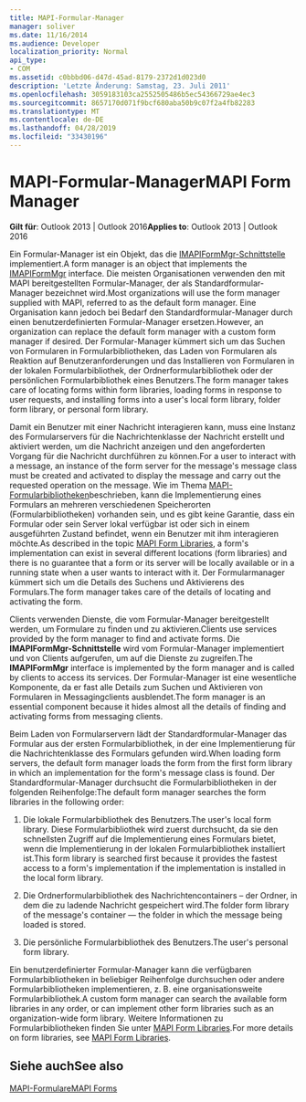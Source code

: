 ```yaml
---
title: MAPI-Formular-Manager
manager: soliver
ms.date: 11/16/2014
ms.audience: Developer
localization_priority: Normal
api_type:
- COM
ms.assetid: c0bbbd06-d47d-45ad-8179-2372d1d023d0
description: 'Letzte Änderung: Samstag, 23. Juli 2011'
ms.openlocfilehash: 3059183103ca2552505486b5ec54366729ae4ec3
ms.sourcegitcommit: 8657170d071f9bcf680aba50b9c07f2a4fb82283
ms.translationtype: MT
ms.contentlocale: de-DE
ms.lasthandoff: 04/28/2019
ms.locfileid: "33430196"
---
```

# <a name="mapi-form-manager"></a><span data-ttu-id="3707b-103">MAPI-Formular-Manager</span><span class="sxs-lookup"><span data-stu-id="3707b-103">MAPI Form Manager</span></span>

  
  
<span data-ttu-id="3707b-104">**Gilt für**: Outlook 2013 | Outlook 2016</span><span class="sxs-lookup"><span data-stu-id="3707b-104">**Applies to**: Outlook 2013 | Outlook 2016</span></span> 
  
<span data-ttu-id="3707b-105">Ein Formular-Manager ist ein Objekt, das die [IMAPIFormMgr-Schnittstelle](imapiformmgriunknown.md) implementiert.</span><span class="sxs-lookup"><span data-stu-id="3707b-105">A form manager is an object that implements the [IMAPIFormMgr](imapiformmgriunknown.md) interface.</span></span> <span data-ttu-id="3707b-106">Die meisten Organisationen verwenden den mit MAPI bereitgestellten Formular-Manager, der als Standardformular-Manager bezeichnet wird.</span><span class="sxs-lookup"><span data-stu-id="3707b-106">Most organizations will use the form manager supplied with MAPI, referred to as the default form manager.</span></span> <span data-ttu-id="3707b-107">Eine Organisation kann jedoch bei Bedarf den Standardformular-Manager durch einen benutzerdefinierten Formular-Manager ersetzen.</span><span class="sxs-lookup"><span data-stu-id="3707b-107">However, an organization can replace the default form manager with a custom form manager if desired.</span></span> <span data-ttu-id="3707b-108">Der Formular-Manager kümmert sich um das Suchen von Formularen in Formularbibliotheken, das Laden von Formularen als Reaktion auf Benutzeranforderungen und das Installieren von Formularen in der lokalen Formularbibliothek, der Ordnerformularbibliothek oder der persönlichen Formularbibliothek eines Benutzers.</span><span class="sxs-lookup"><span data-stu-id="3707b-108">The form manager takes care of locating forms within form libraries, loading forms in response to user requests, and installing forms into a user's local form library, folder form library, or personal form library.</span></span> 
  
<span data-ttu-id="3707b-109">Damit ein Benutzer mit einer Nachricht interagieren kann, muss eine Instanz des Formularservers für die Nachrichtenklasse der Nachricht erstellt und aktiviert werden, um die Nachricht anzeigen und den angeforderten Vorgang für die Nachricht durchführen zu können.</span><span class="sxs-lookup"><span data-stu-id="3707b-109">For a user to interact with a message, an instance of the form server for the message's message class must be created and activated to display the message and carry out the requested operation on the message.</span></span> <span data-ttu-id="3707b-110">Wie im Thema [MAPI-Formularbibliotheken](mapi-form-libraries.md)beschrieben, kann die Implementierung eines Formulars an mehreren verschiedenen Speicherorten (Formularbibliotheken) vorhanden sein, und es gibt keine Garantie, dass ein Formular oder sein Server lokal verfügbar ist oder sich in einem ausgeführten Zustand befindet, wenn ein Benutzer mit ihm interagieren möchte.</span><span class="sxs-lookup"><span data-stu-id="3707b-110">As described in the topic [MAPI Form Libraries](mapi-form-libraries.md), a form's implementation can exist in several different locations (form libraries) and there is no guarantee that a form or its server will be locally available or in a running state when a user wants to interact with it.</span></span> <span data-ttu-id="3707b-111">Der Formularmanager kümmert sich um die Details des Suchens und Aktivierens des Formulars.</span><span class="sxs-lookup"><span data-stu-id="3707b-111">The form manager takes care of the details of locating and activating the form.</span></span>
  
<span data-ttu-id="3707b-112">Clients verwenden Dienste, die vom Formular-Manager bereitgestellt werden, um Formulare zu finden und zu aktivieren.</span><span class="sxs-lookup"><span data-stu-id="3707b-112">Clients use services provided by the form manager to find and activate forms.</span></span> <span data-ttu-id="3707b-113">Die **IMAPIFormMgr-Schnittstelle** wird vom Formular-Manager implementiert und von Clients aufgerufen, um auf die Dienste zu zugreifen.</span><span class="sxs-lookup"><span data-stu-id="3707b-113">The **IMAPIFormMgr** interface is implemented by the form manager and is called by clients to access its services.</span></span> <span data-ttu-id="3707b-114">Der Formular-Manager ist eine wesentliche Komponente, da er fast alle Details zum Suchen und Aktivieren von Formularen in Messagingclients ausblendet.</span><span class="sxs-lookup"><span data-stu-id="3707b-114">The form manager is an essential component because it hides almost all the details of finding and activating forms from messaging clients.</span></span> 
  
<span data-ttu-id="3707b-115">Beim Laden von Formularservern lädt der Standardformular-Manager das Formular aus der ersten Formularbibliothek, in der eine Implementierung für die Nachrichtenklasse des Formulars gefunden wird.</span><span class="sxs-lookup"><span data-stu-id="3707b-115">When loading form servers, the default form manager loads the form from the first form library in which an implementation for the form's message class is found.</span></span> <span data-ttu-id="3707b-116">Der Standardformular-Manager durchsucht die Formularbibliotheken in der folgenden Reihenfolge:</span><span class="sxs-lookup"><span data-stu-id="3707b-116">The default form manager searches the form libraries in the following order:</span></span>
  
1. <span data-ttu-id="3707b-117">Die lokale Formularbibliothek des Benutzers.</span><span class="sxs-lookup"><span data-stu-id="3707b-117">The user's local form library.</span></span> <span data-ttu-id="3707b-118">Diese Formularbibliothek wird zuerst durchsucht, da sie den schnellsten Zugriff auf die Implementierung eines Formulars bietet, wenn die Implementierung in der lokalen Formularbibliothek installiert ist.</span><span class="sxs-lookup"><span data-stu-id="3707b-118">This form library is searched first because it provides the fastest access to a form's implementation if the implementation is installed in the local form library.</span></span>
    
2. <span data-ttu-id="3707b-119">Die Ordnerformularbibliothek des Nachrichtencontainers – der Ordner, in dem die zu ladende Nachricht gespeichert wird.</span><span class="sxs-lookup"><span data-stu-id="3707b-119">The folder form library of the message's container — the folder in which the message being loaded is stored.</span></span>
    
3. <span data-ttu-id="3707b-120">Die persönliche Formularbibliothek des Benutzers.</span><span class="sxs-lookup"><span data-stu-id="3707b-120">The user's personal form library.</span></span>
    
<span data-ttu-id="3707b-121">Ein benutzerdefinierter Formular-Manager kann die verfügbaren Formularbibliotheken in beliebiger Reihenfolge durchsuchen oder andere Formularbibliotheken implementieren, z. B. eine organisationsweite Formularbibliothek.</span><span class="sxs-lookup"><span data-stu-id="3707b-121">A custom form manager can search the available form libraries in any order, or can implement other form libraries such as an organization-wide form library.</span></span> <span data-ttu-id="3707b-122">Weitere Informationen zu Formularbibliotheken finden Sie unter [MAPI Form Libraries](mapi-form-libraries.md).</span><span class="sxs-lookup"><span data-stu-id="3707b-122">For more details on form libraries, see [MAPI Form Libraries](mapi-form-libraries.md).</span></span> 
  
## <a name="see-also"></a><span data-ttu-id="3707b-123">Siehe auch</span><span class="sxs-lookup"><span data-stu-id="3707b-123">See also</span></span>



[<span data-ttu-id="3707b-124">MAPI-Formulare</span><span class="sxs-lookup"><span data-stu-id="3707b-124">MAPI Forms</span></span>](mapi-forms.md)


